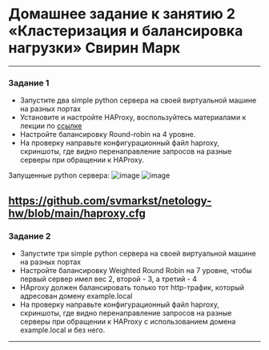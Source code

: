 # Домашнее задание к занятию 2 «Кластеризация и балансировка нагрузки» Свирин Марк




------



### Задание 1
- Запустите два simple python сервера на своей виртуальной машине на разных портах
- Установите и настройте HAProxy, воспользуйтесь материалами к лекции по [ссылке](2/)
- Настройте балансировку Round-robin на 4 уровне.
- На проверку направьте конфигурационный файл haproxy, скриншоты, где видно перенаправление запросов на разные серверы при обращении к HAProxy.

Запущенные python сервера:
![image](https://github.com/svmarkst/netology-hw/assets/110044256/3a6d8fc1-546d-428a-880a-32a8ee0dd7c5)
![image](https://github.com/svmarkst/netology-hw/assets/110044256/c7f6860d-7834-48fa-b0da-c952153b2e85)

https://github.com/svmarkst/netology-hw/blob/main/haproxy.cfg 
------

### Задание 2
- Запустите три simple python сервера на своей виртуальной машине на разных портах
- Настройте балансировку Weighted Round Robin на 7 уровне, чтобы первый сервер имел вес 2, второй - 3, а третий - 4
- HAproxy должен балансировать только тот http-трафик, который адресован домену example.local
- На проверку направьте конфигурационный файл haproxy, скриншоты, где видно перенаправление запросов на разные серверы при обращении к HAProxy c использованием домена example.local и без него.



------
